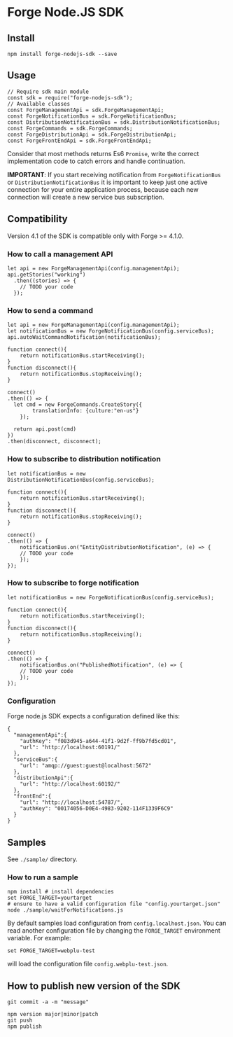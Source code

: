﻿# Forge Node.JS SDK

## Install

    npm install forge-nodejs-sdk --save

## Usage

    // Require sdk main module
    const sdk = require("forge-nodejs-sdk");
    // Available classes
    const ForgeManagementApi = sdk.ForgeManagementApi;
    const ForgeNotificationBus = sdk.ForgeNotificationBus;
    const DistributionNotificationBus = sdk.DistributionNotificationBus;
    const ForgeCommands = sdk.ForgeCommands;
    const ForgeDistributionApi = sdk.ForgeDistributionApi;
    const ForgeFrontEndApi = sdk.ForgeFrontEndApi;

Consider that most methods returns Es6 `Promise`,
write the correct implementation code to catch errors and handle continuation.

**IMPORTANT**: If you start receiving notification from `ForgeNotificationBus` or `DistributionNotificationBus` it is important to keep just one active connection for your entire application process, because each new connection will create a new service bus subscription.

## Compatibility

Version 4.1 of the SDK is compatible only with Forge >= 4.1.0.

### How to call a management API

    let api = new ForgeManagementApi(config.managementApi);
    api.getStories("working")
      .then((stories) => {
        // TODO your code
      });

### How to send a command

    let api = new ForgeManagementApi(config.managementApi);
    let notificationBus = new ForgeNotificationBus(config.serviceBus);
    api.autoWaitCommandNotification(notificationBus);

    function connect(){
    	return notificationBus.startReceiving();
    }
    function disconnect(){
    	return notificationBus.stopReceiving();
    }

    connect()
    .then(() => {
      let cmd = new ForgeCommands.CreateStory({
    		translationInfo: {culture:"en-us"}
    	});

      return api.post(cmd)
    })
    .then(disconnect, disconnect);

### How to subscribe to distribution notification

    let notificationBus = new DistributionNotificationBus(config.serviceBus);

    function connect(){
    	return notificationBus.startReceiving();
    }
    function disconnect(){
     	return notificationBus.stopReceiving();
    }

    connect()
    .then(() => {
    	notificationBus.on("EntityDistributionNotification", (e) => {
        // TODO your code
    	});
    });

### How to subscribe to forge notification

    let notificationBus = new ForgeNotificationBus(config.serviceBus);

    function connect(){
    	return notificationBus.startReceiving();
    }
    function disconnect(){
     	return notificationBus.stopReceiving();
    }

    connect()
    .then(() => {
    	notificationBus.on("PublishedNotification", (e) => {
        // TODO your code
    	});
    });


### Configuration

Forge node.js SDK expects a configuration defined like this:

    {
      "managementApi":{
        "authKey": "f083d945-a644-41f1-9d2f-ff9b7fd5cd01",
        "url": "http://localhost:60191/"
      },
      "serviceBus":{
        "url": "amqp://guest:guest@localhost:5672"
      },
      "distributionApi":{
        "url": "http://localhost:60192/"
      },
      "frontEnd":{
        "url": "http://localhost:54787/",
        "authKey": "00174056-D0E4-4983-9202-114F1339F6C9"
      }
    }


## Samples

See `./sample/` directory.

### How to run a sample

    npm install # install dependencies
    set FORGE_TARGET=yourtarget
    # ensure to have a valid configuration file "config.yourtarget.json"
    node ./sample/waitForNotifications.js

By default samples load configuration from `config.localhost.json`. You can read
another configuration file by changing the `FORGE_TARGET` environment variable.
For example:

    set FORGE_TARGET=webplu-test

will load the configuration file `config.webplu-test.json`.

## How to publish new version of the SDK

    git commit -a -m "message"

    npm version major|minor|patch
    git push
    npm publish
